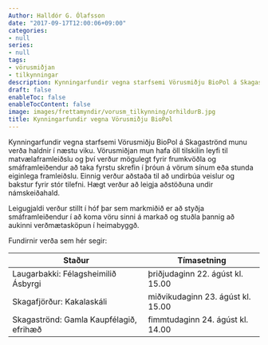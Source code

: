 ```yaml
---
Author: Halldór G. Ólafsson
date: "2017-09-17T12:00:06+09:00"
categories:
- null
series:
- null
tags:
- vörusmiðjan
- tilkynningar
description: Kynningarfundir vegna starfsemi Vörusmiðju BioPol á Skagaströnd munu verða haldnir í næstu viku. Vörusmiðjan mun hafa öll tilskilin leyfi til matvælaframleiðslu og því verður mögulegt fyrir frumkvöðla og smáframleiðendur að...
draft: false
enableToc: false
enableTocContent: false
image: images/frettamyndir/vorusm_tilkynning/orhildurB.jpg
title: Kynningarfundir vegna Vörusmiðju BioPol
---
```

  
  Kynningarfundir vegna starfsemi Vörusmiðju BioPol á Skagaströnd munu verða haldnir í næstu viku. Vörusmiðjan mun hafa öll tilskilin leyfi til matvælaframleiðslu og því verður mögulegt fyrir frumkvöðla og smáframleiðendur að taka fyrstu skrefin í þróun á vörum sínum eða stunda eiginlega framleiðslu. Einnig verður aðstaða til að undirbúa veislur og bakstur fyrir stór tilefni. Hægt verður að leigja aðstöðuna undir námskeiðahald.

Leigugjaldi verður stillt í hóf þar sem markmiðið er að styðja smáframleiðendur í að koma vöru sinni á markað og stuðla þannig að aukinni verðmætasköpun í heimabyggð.

Fundirnir verða sem hér segir:

   Staður | Tímasetning
--------|------
    Laugarbakki: Félagsheimilið Ásbyrgi | þriðjudaginn 22. ágúst kl. 15.00
  Skagafjörður: Kakalaskáli | miðvikudaginn 23. ágúst kl. 15.00
  Skagaströnd: Gamla Kaupfélagið, efrihæð | fimmtudaginn 24. ágúst kl. 14.00

